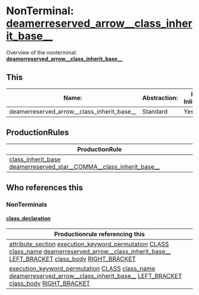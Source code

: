 # NonTerminal: **[deamerreserved_arrow__class_inherit_base__](./deamerreserved_arrow__class_inherit_base__.md)**

Overview of the nonterminal: **[deamerreserved_arrow__class_inherit_base__](./deamerreserved_arrow__class_inherit_base__.md)**



## This

| Name:                | Abstraction:    | Is Inlined |
| -------------------- | --------------- | ---------- |
| deamerreserved_arrow__class_inherit_base__ | Standard | Yes |



## ProductionRules

| ProductionRule |
| ---- |
| [class_inherit_base](./class_inherit_base.md) [deamerreserved_star__COMMA__class_inherit_base__](./deamerreserved_star__COMMA__class_inherit_base__.md)  |




## Who references this

### NonTerminals


#### [class_declaration](./../Grammar/class_declaration.md)

| Productionrule referencing this                      |
| ---------------------------------------------------- |
| [attribute_section](./attribute_section.md) [execution_keyword_permutation](./execution_keyword_permutation.md) [CLASS](./../Lexicon/CLASS.md) [class_name](./class_name.md) [deamerreserved_arrow__class_inherit_base__](./deamerreserved_arrow__class_inherit_base__.md) [LEFT_BRACKET](./../Lexicon/LEFT_BRACKET.md) [class_body](./class_body.md) [RIGHT_BRACKET](./../Lexicon/RIGHT_BRACKET.md)  |
| [execution_keyword_permutation](./execution_keyword_permutation.md) [CLASS](./../Lexicon/CLASS.md) [class_name](./class_name.md) [deamerreserved_arrow__class_inherit_base__](./deamerreserved_arrow__class_inherit_base__.md) [LEFT_BRACKET](./../Lexicon/LEFT_BRACKET.md) [class_body](./class_body.md) [RIGHT_BRACKET](./../Lexicon/RIGHT_BRACKET.md)  |



